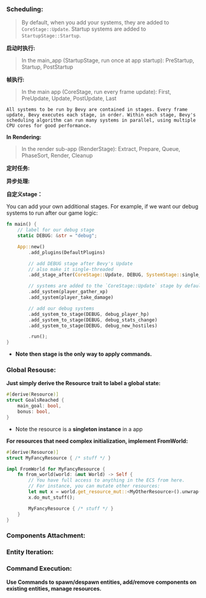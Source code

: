 ### **Scheduling**:
>By default, when you add your systems, they are added to `CoreStage::Update`. Startup systems are added to `StartupStage::Startup`.

**启动时执行:**
>In the main_app (StartupStage, run once at app startup): PreStartup, Startup, PostStartup

**帧执行:**
>In the main app (CoreStage, run every frame update): First, PreUpdate, Update, PostUpdate, Last

    All systems to be run by Bevy are contained in stages. Every frame update, Bevy executes each stage, in order. Within each stage, Bevy's scheduling algorithm can run many systems in parallel, using multiple CPU cores for good performance.

**In Rendering:**
>In the render sub-app (RenderStage): Extract, Prepare, Queue, PhaseSort, Render, Cleanup

**定时任务:**

**异步处理:**

**自定义stage：**

You can add your own additional stages. For example, if we want our debug systems to run after our game logic:
```rust
fn main() {
    // label for our debug stage
    static DEBUG: &str = "debug";

    App::new()
        .add_plugins(DefaultPlugins)

        // add DEBUG stage after Bevy's Update
        // also make it single-threaded
        .add_stage_after(CoreStage::Update, DEBUG, SystemStage::single_threaded())

        // systems are added to the `CoreStage::Update` stage by default
        .add_system(player_gather_xp)
        .add_system(player_take_damage)

        // add our debug systems
        .add_system_to_stage(DEBUG, debug_player_hp)
        .add_system_to_stage(DEBUG, debug_stats_change)
        .add_system_to_stage(DEBUG, debug_new_hostiles)

        .run();
}

```
- **Note then stage is the only way to apply commands.**

### **Global Resouse**:

**Just simply derive the Resource trait to label a global state:**
```rust
#[derive(Resource)]
struct GoalsReached {
    main_goal: bool,
    bonus: bool,
}
```
- Note the resource is a **singleton instance** in a app

**For resources that need complex initialization, implement FromWorld:**

```rust
#[derive(Resource)]
struct MyFancyResource { /* stuff */ }

impl FromWorld for MyFancyResource {
    fn from_world(world: &mut World) -> Self {
        // You have full access to anything in the ECS from here.
        // For instance, you can mutate other resources:
        let mut x = world.get_resource_mut::<MyOtherResource>().unwrap();
        x.do_mut_stuff();

        MyFancyResource { /* stuff */ }
    }
}
```

### **Components Attachment**:

### **Entity Iteration**:

### **Command Execution:**
**Use Commands to spawn/despawn entities, add/remove components on existing entities, manage resources.**